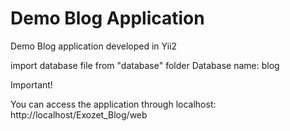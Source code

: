 # Demo Blog Application

Demo Blog application developed in Yii2

import database file from "database" folder
Database name: blog


Important!

You can access the application through localhost: http://localhost/Exozet_Blog/web
